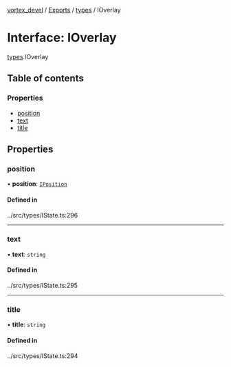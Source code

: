 [vortex_devel](../README.md) / [Exports](../modules.md) / [types](../modules/types.md) / IOverlay

# Interface: IOverlay

[types](../modules/types.md).IOverlay

## Table of contents

### Properties

- [position](types.IOverlay.md#position)
- [text](types.IOverlay.md#text)
- [title](types.IOverlay.md#title)

## Properties

### position

• **position**: [`IPosition`](types.IPosition.md)

#### Defined in

../src/types/IState.ts:296

___

### text

• **text**: `string`

#### Defined in

../src/types/IState.ts:295

___

### title

• **title**: `string`

#### Defined in

../src/types/IState.ts:294
